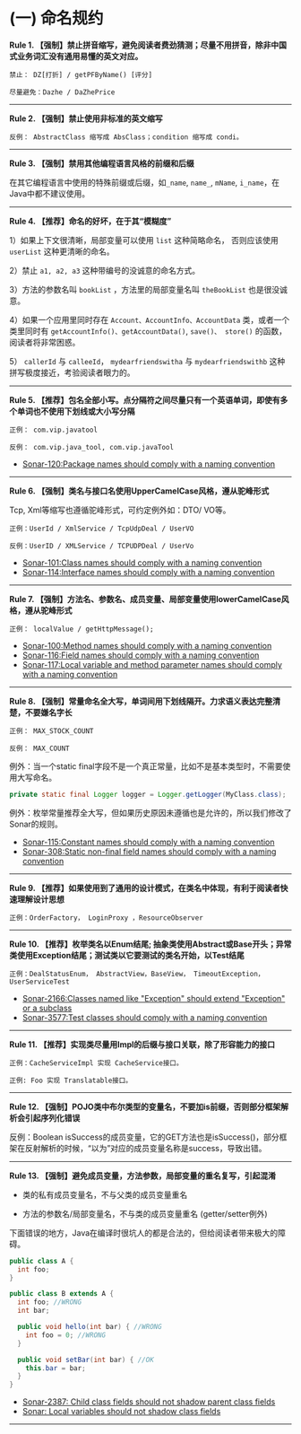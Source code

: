 # (一) 命名规约

**Rule 1. 【强制】禁止拼音缩写，避免阅读者费劲猜测；尽量不用拼音，除非中国式业务词汇没有通用易懂的英文对应。**

```text 
禁止： DZ[打折] / getPFByName() [评分]

尽量避免：Dazhe / DaZhePrice

```

----  

**Rule 2. 【强制】禁止使用非标准的英文缩写**

```text 
反例： AbstractClass 缩写成 AbsClass；condition 缩写成 condi。
```

----  
       
**Rule 3. 【强制】禁用其他编程语言风格的前缀和后缀**
 
在其它编程语言中使用的特殊前缀或后缀，如`_name`, `name_`, `mName`, `i_name`，在Java中都不建议使用。

----

**Rule 4. 【推荐】命名的好坏，在于其“模糊度”**

1）如果上下文很清晰，局部变量可以使用 `list` 这种简略命名， 否则应该使用 `userList` 这种更清晰的命名。


2）禁止 `a1, a2, a3` 这种带编号的没诚意的命名方式。


3）方法的参数名叫 `bookList` ，方法里的局部变量名叫 `theBookList` 也是很没诚意。


4）如果一个应用里同时存在 `Account、AccountInfo、AccountData` 类，或者一个类里同时有 `getAccountInfo()、getAccountData()`, `save()、 store()` 的函数，阅读者将非常困惑。


5） `callerId` 与 `calleeId`， `mydearfriendswitha` 与 `mydearfriendswithb` 这种拼写极度接近，考验阅读者眼力的。 

----  

**Rule 5. 【推荐】包名全部小写。点分隔符之间尽量只有一个英语单词，即使有多个单词也不使用下划线或大小写分隔**

```text 
正例： com.vip.javatool

反例： com.vip.java_tool, com.vip.javaTool
```
                                                                   
* [Sonar-120:Package names should comply with a naming convention](https://rules.sonarsource.com/java/RSPEC-120)

----  

**Rule 6. 【强制】类名与接口名使用UpperCamelCase风格，遵从驼峰形式**

Tcp, Xml等缩写也遵循驼峰形式，可约定例外如：DTO/ VO等。 

``` text
正例：UserId / XmlService / TcpUdpDeal / UserVO

反例：UserID / XMLService / TCPUDPDeal / UserVo
```

* [Sonar-101:Class names should comply with a naming convention](https://www.sonarsource.com/products/codeanalyzers/sonarjava/rules.html#RSPEC-101)
* [Sonar-114:Interface names should comply with a naming convention](https://www.sonarsource.com/products/codeanalyzers/sonarjava/rules.html#RSPEC-114)

---- 
 
**Rule 7. 【强制】方法名、参数名、成员变量、局部变量使用lowerCamelCase风格，遵从驼峰形式**

```text
正例： localValue / getHttpMessage();
```

* [Sonar-100:Method names should comply with a naming convention](https://www.sonarsource.com/products/codeanalyzers/sonarjava/rules.html#RSPEC-100)
* [Sonar-116:Field names should comply with a naming convention](https://www.sonarsource.com/products/codeanalyzers/sonarjava/rules.html#RSPEC-116)
* [Sonar-117:Local variable and method parameter names should comply with a naming convention](https://www.sonarsource.com/products/codeanalyzers/sonarjava/rules.html#RSPEC-117)

----  

**Rule 8. 【强制】常量命名全大写，单词间用下划线隔开。力求语义表达完整清楚，不要嫌名字长**

```text
正例： MAX_STOCK_COUNT 
   
反例： MAX_COUNT
```
    
例外：当一个static final字段不是一个真正常量，比如不是基本类型时，不需要使用大写命名。
    
```java
private static final Logger logger = Logger.getLogger(MyClass.class);
```

例外：枚举常量推荐全大写，但如果历史原因未遵循也是允许的，所以我们修改了Sonar的规则。

* [Sonar-115:Constant names should comply with a naming convention](https://www.sonarsource.com/products/codeanalyzers/sonarjava/rules.html#RSPEC-115) 
* [Sonar-308:Static non-final field names should comply with a naming convention](https://www.sonarsource.com/products/codeanalyzers/sonarjava/rules.html#RSPEC-308)

----  

**Rule 9. 【推荐】如果使用到了通用的设计模式，在类名中体现，有利于阅读者快速理解设计思想**

``` text
正例：OrderFactory， LoginProxy ，ResourceObserver
```

----  

**Rule 10. 【推荐】枚举类名以Enum结尾; 抽象类使用Abstract或Base开头；异常类使用Exception结尾；测试类以它要测试的类名开始，以Test结尾**

```text
正例：DealStatusEnum， AbstractView，BaseView， TimeoutException，UserServiceTest
```

* [Sonar-2166:Classes named like "Exception" should extend "Exception" or a subclass](https://www.sonarsource.com/products/codeanalyzers/sonarjava/rules.html#RSPEC-2166)
* [Sonar-3577:Test classes should comply with a naming convention](https://www.sonarsource.com/products/codeanalyzers/sonarjava/rules.html#RSPEC-3577)


----  

**Rule 11. 【推荐】实现类尽量用Impl的后缀与接口关联，除了形容能力的接口**
    
```text
正例：CacheServiceImpl 实现 CacheService接口。

正例: Foo 实现 Translatable接口。
```

----  

**Rule 12. 【强制】POJO类中布尔类型的变量名，不要加is前缀，否则部分框架解析会引起序列化错误**

反例：Boolean isSuccess的成员变量，它的GET方法也是isSuccess()，部分框架在反射解析的时候，“以为”对应的成员变量名称是success，导致出错。

----

**Rule 13. 【强制】避免成员变量，方法参数，局部变量的重名复写，引起混淆**

* 类的私有成员变量名，不与父类的成员变量重名

* 方法的参数名/局部变量名，不与类的成员变量重名 (getter/setter例外)

下面错误的地方，Java在编译时很坑人的都是合法的，但给阅读者带来极大的障碍。

```java
public class A {
  int foo;
}

public class B extends A {
  int foo; //WRONG
  int bar;

  public void hello(int bar) { //WRONG
    int foo = 0; //WRONG
  }

  public void setBar(int bar) { //OK
    this.bar = bar;
  }
}
```

* [Sonar-2387: Child class fields should not shadow parent class fields](https://www.sonarsource.com/products/codeanalyzers/sonarjava/rules.html#RSPEC-2387)
* [Sonar: Local variables should not shadow class fields](https://www.sonarsource.com/products/codeanalyzers/sonarjava/rules.html#RSPEC-1117)

----

